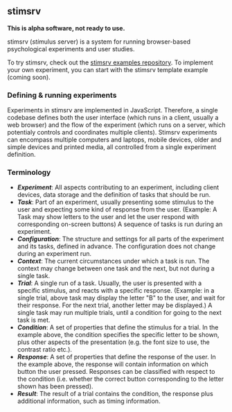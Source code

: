 ## stimsrv

**This is alpha software, not ready to use.**

stimsrv (*stim*ulus *s*e*rv*er) is a system for running browser-based psychological experiments and user studies.

To try stimsrv, check out the [stimsrv examples repository](https://github.com/floledermann/stimsrv-examples). To implement your own experiment, you can start with the stimsrv template example (coming soon).

### Defining & running experiments

Experiments in stimsrv are implemented in JavaScript. Therefore, a single codebase defines both the user interface (which runs in a client, usually a web browser) and the flow of the experiment (which runs on a server, which potentialy controls and coordinates multiple clients). Stimsrv experiments can encompass multiple computers and laptops, mobile devices, older and simple devices and printed media, all controlled from a single experiment definition.



### Terminology

- ***Experiment***: All aspects contributing to an experiment, including client devices, data storage and the definition of tasks that should be run.
- ***Task***: Part of an experiment, usually presenting some stimulus to the user and expecting some kind of response from the user. (Example: A Task may show letters to the user and let the user respond with corresponding on-screen buttons) A sequence of tasks is run during an experiment.
- ***Configuration***: The structure and settings for all parts of the experiment and its tasks, defined in advance. The configuration does not change during an experiment run.
- ***Context***: The current circumstances under which a task is run. The context may change between one task and the next, but not during a single task.
- ***Trial***: A single run of a task. Usually, the user is presented with a specific stimulus, and reacts with a specific response. (Example: in a single trial, above task may display the letter "B" to the user, and wait for their response. For the next trial, another letter may be displayed.) A single task may run multiple trials, until a condition for going to the next task is met.
- ***Condition***: A set of properties that define the stimulus for a trial. In the example above, the condition specifies the specific letter to be shown, plus other aspects of the presentation (e.g. the font size to use, the contrast ratio etc.).
- ***Response***: A set of properties that define the response of the user. In the example above, the response will contain information on which button the user pressed. Responses can be classified with respect to the condition (i.e. whether the correct button corresponding to the letter shown has been pressed).
- ***Result***: The result of a trial contains the condition, the response plus additional information, such as timing information.


